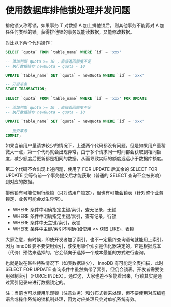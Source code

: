 # 使用数据库排他锁处理并发问题

排他锁又称写锁，如果事务 T 对数据 A 加上排他锁后，则其他事务不能再对 A 加任任何类型的锁。获得排他锁的事务既能读数据，又能修改数据。

对比以下两个代码操作：

```SQL
SELECT `quota` FROM `table_name` WHERE `id` = 'xxx'

-- 添加判断 quota >= 10 ，直接返回额度不足
-- 执行数据操作 newQuota = quota - 10

UPDATE `table_name` SET `quota` = newQuota WHERE `id` = 'xxx'
```


```SQL
-- 开启事务
START TRANSACTION;

SELECT `quota` FROM `table_name` WHERE `id` = 'xxx' FOR UPDATE

-- 添加判断 quota >= 10 ，直接返回额度不足
-- 执行数据操作 newQuota = quota - 10

UPDATE `table_name` SET `quota` = newQuota WHERE `id` = 'xxx'

-- 提交事务
COMMIT;
```

如果当前用户量请求较少的情况下，上述两个代码都没有问题。但是如果用户量稍微大一点，第一个代码就会出现异常，由于多个请求同一时间都会获取到相同额度，减少额度后更新都是相同的数据。从而导致实际的额度远远小于数据库额度。

第二个代码不会出现上述问题，使用了 FOR UPDATE 后其余的 SELECT FOR UPDATE 会等待前一个事务提交后才能获取（普通的 SELECT 查询不会被影响）到对应的数据。

排他锁有可能使用行级锁（只对该用户锁定），但也有可能会锁表（针对整个业务锁定，业务可能会发生异常）。

- WHERE 条件中明确指定主键/索引，查无记录，无锁
- WHERE 条件中明确指定主键/索引，查有记录，行锁
- WHERE 条件中无主键/索引，表锁
- WHERE 条件中主键/索引不明确(如使用 <> 获取 LIKE)，表锁

大家注意，有时候，即使开发者加了索引，也不一定最终查询语句就能用上索引，因为 InnoDB 要不要使用索引，该使用哪个索引是优化器决定的，它是根据成本（代价）预估来选择的，它会倾向于选择一个成本最低的方式进行查询。

也就是说在某些特殊情况下（如表数据较少）， InnoDB 有可能走全表扫描，此时 SELECT FOR UPDATE 查询条件中虽然携带了索引，但仍会锁表。开发者需要使用强制索引（FORCE INDEX）。通过这，大家也差不多能看出来，行锁其实是通过索引记录来进行数据锁定的。


注：当前也可以使用乐观锁（注意业务）和分布式锁来处理，但不要使用对应编程语言或操作系统的锁机制处理，因为对应处理只会对单机系统有效。


